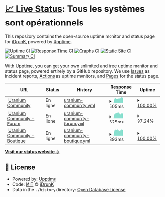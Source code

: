 # [📈 Live Status](https://idrunk65.github.io): <!--live status--> **Tous les systèmes sont opérationnels**

This repository contains the open-source uptime monitor and status page for [iDrunK](https://idrunk65.github.io), powered by [Upptime](https://github.com/upptime/upptime).

[![Uptime CI](https://github.com/idrunk65/upptime/workflows/Uptime%20CI/badge.svg)](https://github.com/idrunk65/upptime/actions?query=workflow%3A%22Uptime+CI%22)
[![Response Time CI](https://github.com/idrunk65/upptime/workflows/Response%20Time%20CI/badge.svg)](https://github.com/idrunk65/upptime/actions?query=workflow%3A%22Response+Time+CI%22)
[![Graphs CI](https://github.com/idrunk65/upptime/workflows/Graphs%20CI/badge.svg)](https://github.com/idrunk65/upptime/actions?query=workflow%3A%22Graphs+CI%22)
[![Static Site CI](https://github.com/idrunk65/upptime/workflows/Static%20Site%20CI/badge.svg)](https://github.com/idrunk65/upptime/actions?query=workflow%3A%22Static+Site+CI%22)
[![Summary CI](https://github.com/idrunk65/upptime/workflows/Summary%20CI/badge.svg)](https://github.com/idrunk65/upptime/actions?query=workflow%3A%22Summary+CI%22)

With [Upptime](https://upptime.js.org), you can get your own unlimited and free uptime monitor and status page, powered entirely by a GitHub repository. We use [Issues](https://github.com/idrunk65/upptime/issues) as incident reports, [Actions](https://github.com/idrunk65/upptime/actions) as uptime monitors, and [Pages](https://idrunk65.github.io) for the status page.

<!--start: status pages-->
<!-- This summary is generated by Upptime (https://github.com/upptime/upptime) -->
<!-- Do not edit this manually, your changes will be overwritten -->
<!-- prettier-ignore -->
| URL | Status | History | Response Time | Uptime |
| --- | ------ | ------- | ------------- | ------ |
| <img alt="" src="https://icons.duckduckgo.com/ip3/uraniumcommunity.com.ico" height="13"> [Uranium Community](https://uraniumcommunity.com) | En ligne | [uranium-community.yml](https://github.com/iDrunK65/upptime/commits/HEAD/history/uranium-community.yml) | <details><summary><img alt="Response time graph" src="./graphs/uranium-community/response-time-week.png" height="20"> 505ms</summary><br><a href="https://idrunk65.github.io/upptime/history/uranium-community"><img alt="Response time 657" src="https://img.shields.io/endpoint?url=https%3A%2F%2Fraw.githubusercontent.com%2FiDrunK65%2Fupptime%2FHEAD%2Fapi%2Furanium-community%2Fresponse-time.json"></a><br><a href="https://idrunk65.github.io/upptime/history/uranium-community"><img alt="24-hour response time 497" src="https://img.shields.io/endpoint?url=https%3A%2F%2Fraw.githubusercontent.com%2FiDrunK65%2Fupptime%2FHEAD%2Fapi%2Furanium-community%2Fresponse-time-day.json"></a><br><a href="https://idrunk65.github.io/upptime/history/uranium-community"><img alt="7-day response time 505" src="https://img.shields.io/endpoint?url=https%3A%2F%2Fraw.githubusercontent.com%2FiDrunK65%2Fupptime%2FHEAD%2Fapi%2Furanium-community%2Fresponse-time-week.json"></a><br><a href="https://idrunk65.github.io/upptime/history/uranium-community"><img alt="30-day response time 555" src="https://img.shields.io/endpoint?url=https%3A%2F%2Fraw.githubusercontent.com%2FiDrunK65%2Fupptime%2FHEAD%2Fapi%2Furanium-community%2Fresponse-time-month.json"></a><br><a href="https://idrunk65.github.io/upptime/history/uranium-community"><img alt="1-year response time 660" src="https://img.shields.io/endpoint?url=https%3A%2F%2Fraw.githubusercontent.com%2FiDrunK65%2Fupptime%2FHEAD%2Fapi%2Furanium-community%2Fresponse-time-year.json"></a></details> | <details><summary><a href="https://idrunk65.github.io/upptime/history/uranium-community">100.00%</a></summary><a href="https://idrunk65.github.io/upptime/history/uranium-community"><img alt="All-time uptime 99.60%" src="https://img.shields.io/endpoint?url=https%3A%2F%2Fraw.githubusercontent.com%2FiDrunK65%2Fupptime%2FHEAD%2Fapi%2Furanium-community%2Fuptime.json"></a><br><a href="https://idrunk65.github.io/upptime/history/uranium-community"><img alt="24-hour uptime 100.00%" src="https://img.shields.io/endpoint?url=https%3A%2F%2Fraw.githubusercontent.com%2FiDrunK65%2Fupptime%2FHEAD%2Fapi%2Furanium-community%2Fuptime-day.json"></a><br><a href="https://idrunk65.github.io/upptime/history/uranium-community"><img alt="7-day uptime 100.00%" src="https://img.shields.io/endpoint?url=https%3A%2F%2Fraw.githubusercontent.com%2FiDrunK65%2Fupptime%2FHEAD%2Fapi%2Furanium-community%2Fuptime-week.json"></a><br><a href="https://idrunk65.github.io/upptime/history/uranium-community"><img alt="30-day uptime 100.00%" src="https://img.shields.io/endpoint?url=https%3A%2F%2Fraw.githubusercontent.com%2FiDrunK65%2Fupptime%2FHEAD%2Fapi%2Furanium-community%2Fuptime-month.json"></a><br><a href="https://idrunk65.github.io/upptime/history/uranium-community"><img alt="1-year uptime 99.58%" src="https://img.shields.io/endpoint?url=https%3A%2F%2Fraw.githubusercontent.com%2FiDrunK65%2Fupptime%2FHEAD%2Fapi%2Furanium-community%2Fuptime-year.json"></a></details>
| <img alt="" src="https://icons.duckduckgo.com/ip3/forum.uraniumcommunity.com.ico" height="13"> [Uranium Community - Forum](https://forum.uraniumcommunity.com) | En ligne | [uranium-community-forum.yml](https://github.com/iDrunK65/upptime/commits/HEAD/history/uranium-community-forum.yml) | <details><summary><img alt="Response time graph" src="./graphs/uranium-community-forum/response-time-week.png" height="20"> 625ms</summary><br><a href="https://idrunk65.github.io/upptime/history/uranium-community-forum"><img alt="Response time 656" src="https://img.shields.io/endpoint?url=https%3A%2F%2Fraw.githubusercontent.com%2FiDrunK65%2Fupptime%2FHEAD%2Fapi%2Furanium-community-forum%2Fresponse-time.json"></a><br><a href="https://idrunk65.github.io/upptime/history/uranium-community-forum"><img alt="24-hour response time 611" src="https://img.shields.io/endpoint?url=https%3A%2F%2Fraw.githubusercontent.com%2FiDrunK65%2Fupptime%2FHEAD%2Fapi%2Furanium-community-forum%2Fresponse-time-day.json"></a><br><a href="https://idrunk65.github.io/upptime/history/uranium-community-forum"><img alt="7-day response time 625" src="https://img.shields.io/endpoint?url=https%3A%2F%2Fraw.githubusercontent.com%2FiDrunK65%2Fupptime%2FHEAD%2Fapi%2Furanium-community-forum%2Fresponse-time-week.json"></a><br><a href="https://idrunk65.github.io/upptime/history/uranium-community-forum"><img alt="30-day response time 643" src="https://img.shields.io/endpoint?url=https%3A%2F%2Fraw.githubusercontent.com%2FiDrunK65%2Fupptime%2FHEAD%2Fapi%2Furanium-community-forum%2Fresponse-time-month.json"></a><br><a href="https://idrunk65.github.io/upptime/history/uranium-community-forum"><img alt="1-year response time 652" src="https://img.shields.io/endpoint?url=https%3A%2F%2Fraw.githubusercontent.com%2FiDrunK65%2Fupptime%2FHEAD%2Fapi%2Furanium-community-forum%2Fresponse-time-year.json"></a></details> | <details><summary><a href="https://idrunk65.github.io/upptime/history/uranium-community-forum">97.24%</a></summary><a href="https://idrunk65.github.io/upptime/history/uranium-community-forum"><img alt="All-time uptime 99.92%" src="https://img.shields.io/endpoint?url=https%3A%2F%2Fraw.githubusercontent.com%2FiDrunK65%2Fupptime%2FHEAD%2Fapi%2Furanium-community-forum%2Fuptime.json"></a><br><a href="https://idrunk65.github.io/upptime/history/uranium-community-forum"><img alt="24-hour uptime 100.00%" src="https://img.shields.io/endpoint?url=https%3A%2F%2Fraw.githubusercontent.com%2FiDrunK65%2Fupptime%2FHEAD%2Fapi%2Furanium-community-forum%2Fuptime-day.json"></a><br><a href="https://idrunk65.github.io/upptime/history/uranium-community-forum"><img alt="7-day uptime 97.24%" src="https://img.shields.io/endpoint?url=https%3A%2F%2Fraw.githubusercontent.com%2FiDrunK65%2Fupptime%2FHEAD%2Fapi%2Furanium-community-forum%2Fuptime-week.json"></a><br><a href="https://idrunk65.github.io/upptime/history/uranium-community-forum"><img alt="30-day uptime 99.36%" src="https://img.shields.io/endpoint?url=https%3A%2F%2Fraw.githubusercontent.com%2FiDrunK65%2Fupptime%2FHEAD%2Fapi%2Furanium-community-forum%2Fuptime-month.json"></a><br><a href="https://idrunk65.github.io/upptime/history/uranium-community-forum"><img alt="1-year uptime 99.92%" src="https://img.shields.io/endpoint?url=https%3A%2F%2Fraw.githubusercontent.com%2FiDrunK65%2Fupptime%2FHEAD%2Fapi%2Furanium-community-forum%2Fuptime-year.json"></a></details>
| <img alt="" src="https://icons.duckduckgo.com/ip3/boutique.uraniumcommunity.com.ico" height="13"> [Uranium Community - Boutique](https://boutique.uraniumcommunity.com) | En ligne | [uranium-community-boutique.yml](https://github.com/iDrunK65/upptime/commits/HEAD/history/uranium-community-boutique.yml) | <details><summary><img alt="Response time graph" src="./graphs/uranium-community-boutique/response-time-week.png" height="20"> 893ms</summary><br><a href="https://idrunk65.github.io/upptime/history/uranium-community-boutique"><img alt="Response time 1105" src="https://img.shields.io/endpoint?url=https%3A%2F%2Fraw.githubusercontent.com%2FiDrunK65%2Fupptime%2FHEAD%2Fapi%2Furanium-community-boutique%2Fresponse-time.json"></a><br><a href="https://idrunk65.github.io/upptime/history/uranium-community-boutique"><img alt="24-hour response time 900" src="https://img.shields.io/endpoint?url=https%3A%2F%2Fraw.githubusercontent.com%2FiDrunK65%2Fupptime%2FHEAD%2Fapi%2Furanium-community-boutique%2Fresponse-time-day.json"></a><br><a href="https://idrunk65.github.io/upptime/history/uranium-community-boutique"><img alt="7-day response time 893" src="https://img.shields.io/endpoint?url=https%3A%2F%2Fraw.githubusercontent.com%2FiDrunK65%2Fupptime%2FHEAD%2Fapi%2Furanium-community-boutique%2Fresponse-time-week.json"></a><br><a href="https://idrunk65.github.io/upptime/history/uranium-community-boutique"><img alt="30-day response time 996" src="https://img.shields.io/endpoint?url=https%3A%2F%2Fraw.githubusercontent.com%2FiDrunK65%2Fupptime%2FHEAD%2Fapi%2Furanium-community-boutique%2Fresponse-time-month.json"></a><br><a href="https://idrunk65.github.io/upptime/history/uranium-community-boutique"><img alt="1-year response time 1115" src="https://img.shields.io/endpoint?url=https%3A%2F%2Fraw.githubusercontent.com%2FiDrunK65%2Fupptime%2FHEAD%2Fapi%2Furanium-community-boutique%2Fresponse-time-year.json"></a></details> | <details><summary><a href="https://idrunk65.github.io/upptime/history/uranium-community-boutique">100.00%</a></summary><a href="https://idrunk65.github.io/upptime/history/uranium-community-boutique"><img alt="All-time uptime 99.13%" src="https://img.shields.io/endpoint?url=https%3A%2F%2Fraw.githubusercontent.com%2FiDrunK65%2Fupptime%2FHEAD%2Fapi%2Furanium-community-boutique%2Fuptime.json"></a><br><a href="https://idrunk65.github.io/upptime/history/uranium-community-boutique"><img alt="24-hour uptime 100.00%" src="https://img.shields.io/endpoint?url=https%3A%2F%2Fraw.githubusercontent.com%2FiDrunK65%2Fupptime%2FHEAD%2Fapi%2Furanium-community-boutique%2Fuptime-day.json"></a><br><a href="https://idrunk65.github.io/upptime/history/uranium-community-boutique"><img alt="7-day uptime 100.00%" src="https://img.shields.io/endpoint?url=https%3A%2F%2Fraw.githubusercontent.com%2FiDrunK65%2Fupptime%2FHEAD%2Fapi%2Furanium-community-boutique%2Fuptime-week.json"></a><br><a href="https://idrunk65.github.io/upptime/history/uranium-community-boutique"><img alt="30-day uptime 100.00%" src="https://img.shields.io/endpoint?url=https%3A%2F%2Fraw.githubusercontent.com%2FiDrunK65%2Fupptime%2FHEAD%2Fapi%2Furanium-community-boutique%2Fuptime-month.json"></a><br><a href="https://idrunk65.github.io/upptime/history/uranium-community-boutique"><img alt="1-year uptime 99.95%" src="https://img.shields.io/endpoint?url=https%3A%2F%2Fraw.githubusercontent.com%2FiDrunK65%2Fupptime%2FHEAD%2Fapi%2Furanium-community-boutique%2Fuptime-year.json"></a></details>

<!--end: status pages-->

[**Visit our status website →**](https://idrunk65.github.io)

## 📄 License

- Powered by: [Upptime](https://github.com/upptime/upptime)
- Code: [MIT](./LICENSE) © [iDrunK](https://idrunk65.github.io)
- Data in the `./history` directory: [Open Database License](https://opendatacommons.org/licenses/odbl/1-0/)
